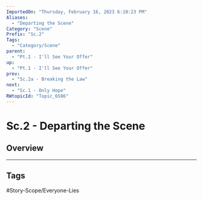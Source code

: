 ```yaml
---
ImportedOn: "Thursday, February 16, 2023 6:10:23 PM"
Aliases:
  - "Departing the Scene"
Category: "Scene"
Prefix: "Sc.2"
Tags:
  - "Category/Scene"
parent:
  - "Pt.1 - I'll See Your Offer"
up:
  - "Pt.1 - I'll See Your Offer"
prev:
  - "Sc.2a - Breaking the Law"
next:
  - "Sc.1 - Only Hope"
RWtopicId: "Topic_6586"
---
```

# Sc.2 - Departing the Scene
## Overview

---
## Tags
#Story-Scope/Everyone-Lies


